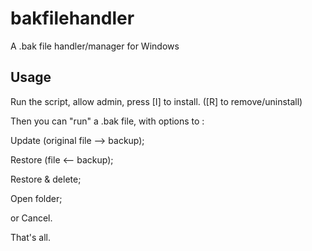 # bakfilehandler
A .bak file handler/manager for Windows

## Usage
Run the script, allow admin, press [I] to install. ([R] to remove/uninstall)

Then you can "run" a .bak file, with options to :

Update (original file --> backup);

Restore (file <-- backup);

Restore & delete;

Open folder;

or Cancel.

That's all.
